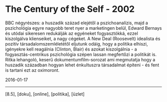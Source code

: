 # The Century of the Self - 2002

BBC négyrészes: a huszadik század elejétől a pszichoanalízis, majd a pszichológia egyre nagyobb teret nyer a marketingen belül, Edward Bernays és utódai sikeresen redukálják az egyéneket fogyasztókká, ezzel kiszolgálva klienseiket, a nagy cégeket. A New Deal (Roosevelt) idealista és pozitív társadalomszemléletétől eljutunk odáig, hogy a politika elhiszi, igényekre kell reagálnia (Clinton, Blair) és azokat kiszolgálnia - a fogyasztás-centrikus pszichológia szépen lassan megfertőzi a politikát is. Ritka lehangoló, keserű dokumentumfilm-sorozat ami megmutatja hogy a huszadik században hogyan lehet énkultuszra társadalmat építeni - és fent is tartani ezt az oximoront.

2016-01-17 

----

[8.5], [doku], [online], [politika], [üzlet]
